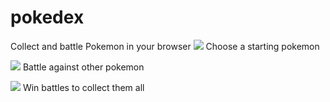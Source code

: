 # pokedex
Collect and battle Pokemon in your browser
![](Demo/pokedex.gif)
Choose a starting pokemon

![](Demo/pokedex1.gif)
Battle against other pokemon

![](Demo/pokedex3.gif)
Win battles to collect them all
